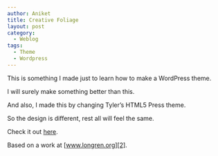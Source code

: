 ```yaml
---
author: Aniket
title: Creative Foliage
layout: post
category:
  - Weblog
tags:
  - Theme
  - Wordpress
---
```

This is something I made just to learn how to make a WordPress theme.

I will surely make something better than this.

And also, I made this by changing Tyler’s HTML5 Press theme.

So the design is different, rest all will feel the same.

Check it out [here][1].

Based on a work at [www.longren.org][2].

 [1]: https://github.com/aniketpant/Creative-Foliage "Git: Creative-Foliage"
 [2]: http://www.longren.org/wordpress/html5press/